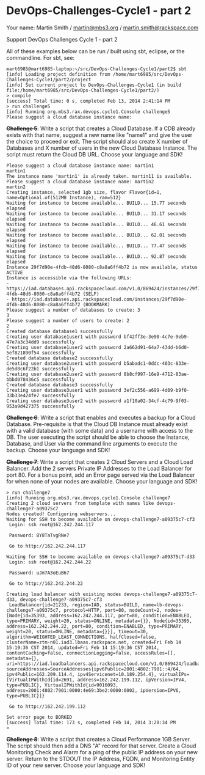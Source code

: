 DevOps-Challenges-Cycle1 - part 2
=================================

Your name: Martin Smith / martin@mbs3.org / martin.smith@rackspace.com

Support DevOps Challenges Cycle 1 - part 2

All of these examples below can be run / built using sbt, eclipse, or the commandline. For sbt, see:
```
mart6985@mart6985-laptop:~/src/DevOps-Challenges-Cycle1/part2$ sbt
[info] Loading project definition from /home/mart6985/src/DevOps-Challenges-Cycle1/part2/project
[info] Set current project to DevOps-Challenges-Cycle1 (in build file:/home/mart6985/src/DevOps-Challenges-Cycle1/part2/)
> compile
[success] Total time: 0 s, completed Feb 13, 2014 2:41:14 PM
> run challenge5
[info] Running org.mbs3.rax.devops.cycle1.Console challenge5
Please suggest a cloud database instance name:
```

~~__Challenge 5__~~: Write a script that creates a Cloud Database. If a CDB already exists with that name, suggest a new name like "name1" and give the user the choice to proceed or exit. The script should also create X number of Databases and X number of users in the new Cloud Database Instance. The script must return the Cloud DB URL. Choose your language and SDK!

```
Please suggest a cloud database instance name: martin1
martin1
The instance name 'martin1' is already taken. martin11 is available.
Please suggest a cloud database instance name: martin2
martin2
Creating instance, selected 1gb size, flavor Flavor{id=1, name=Optional.of(512MB Instance), ram=512}
Waiting for instance to become available... BUILD... 15.77 seconds elapsed
Waiting for instance to become available... BUILD... 31.17 seconds elapsed
Waiting for instance to become available... BUILD... 46.61 seconds elapsed
Waiting for instance to become available... BUILD... 62.01 seconds elapsed
Waiting for instance to become available... BUILD... 77.47 seconds elapsed
Waiting for instance to become available... BUILD... 92.87 seconds elapsed
Instance 29f7d90e-4fdb-48d6-8080-c8a8a6ff4b72 is now available, status ACTIVE
Instance is accessible via the following URLs:
- https://iad.databases.api.rackspacecloud.com/v1.0/869424/instances/29f7d90e-4fdb-48d6-8080-c8a8a6ff4b72 (SELF)
- https://iad.databases.api.rackspacecloud.com/instances/29f7d90e-4fdb-48d6-8080-c8a8a6ff4b72 (BOOKMARK)
Please suggest a number of databases to create: 3
3
Please suggest a number of users to create: 2
2
Created database database1 successfully
Creating user database1user1 with password bf42ff3e-3e90-4c7e-9eb9-47e7a3c34dd9 successfully
Creating user database1user2 with password 2a662d91-64a7-43dd-b6d0-5ef821890f54 successfully
Created database database2 successfully
Creating user database2user1 with password b5abadc1-0ddc-403c-833e-de5d8c6f22b1 successfully
Creating user database2user2 with password 8b8cf997-16e9-4712-83ae-bbbd078436c5 successfully
Created database database3 successfully
Creating user database3user1 with password 3ef2c556-a699-4d09-b9f0-33b33e424fe7 successfully
Creating user database3user2 with password a1f10a02-34cf-4c79-9f03-953a9d427375 successfully
```

~~__Challenge 6__~~: Write a script that enables and executes a backup for a Cloud Database. Pre-requisite is that the Cloud DB Instance must already exist with a valid database (with some data) and a username with access to the DB. The user executing the script should be able to choose the Instance, Database, and User via the command line arguments to execute the backup. Choose your language and SDK!

~~__Challenge 7__~~: Write a script that creates 2 Cloud Servers and a Cloud Load Balancer. Add the 2 servers Private IP Addresses to the Load Balancer for port 80. For a bonus point, add an Error page served via the Load Balancer for when none of your nodes are available. Choose your language and SDK!

```
> run challenge7
[info] Running org.mbs3.rax.devops.cycle1.Console challenge7
Creating 2 cloud servers from template with names like devops-challenge7-a09375c7
Nodes created! Configuring webservers...
Waiting for SSH to become available on devops-challenge7-a09375c7-cf3
 Login: ssh root@162.242.244.117

 Password: BY8TaTvgRNe7

 Go to http://162.242.244.117

Waiting for SSH to become available on devops-challenge7-a09375c7-d33
 Login: ssh root@162.242.244.22

 Password: uJm7A3oEuB67

 Go to http://162.242.244.22

Creating load balancer with existing nodes devops-challenge7-a09375c7-d33, devops-challenge7-a09375c7-cf3
 LoadBalancer{id=21233, region=IAD, status=BUILD, name=lb-devops-challenge7-a09375c7, protocol=HTTP, port=80, nodeCount=2, nodes=[Node{id=35393, address=162.242.244.117, port=80, condition=ENABLED, type=PRIMARY, weight=20, status=ONLINE, metadata={}}, Node{id=35395, address=162.242.244.22, port=80, condition=ENABLED, type=PRIMARY, weight=20, status=ONLINE, metadata={}}], timeout=30, algorithm=WEIGHTED_LEAST_CONNECTIONS, halfClosed=false, clusterName=ztm-n01.iad3.lbaas.rackspace.net, created=Fri Feb 14 15:19:36 CST 2014, updated=Fri Feb 14 15:19:36 CST 2014, contentCaching=false, connectionLogging=false, accessRules=[], metadata={}, uri=https://iad.loadbalancers.api.rackspacecloud.com/v1.0/869424/loadbalancers/21233, sourceAddresses=SourceAddresses{ipv6Public=2001:4802:7901::4/64, ipv4Public=162.209.114.4, ipv4Servicenet=10.189.254.4}, virtualIPs=[VirtualIPWithId{id=2691, address=162.242.199.112, ipVersion=IPV4, type=PUBLIC}, VirtualIPWithId{id=9016093, address=2001:4802:7901:0000:4e69:3be2:0000:0002, ipVersion=IPV6, type=PUBLIC}]}

 Go to http://162.242.199.112

Set error page to BORKED
[success] Total time: 173 s, completed Feb 14, 2014 3:20:34 PM
> 
```

~~__Challenge 8__~~: Write a script that creates a Cloud Performance 1GB Server. The script should then add a DNS "A" record for that server. Create a Cloud Monitoring Check and Alarm for a ping of the public IP address on your new server. Return to the STDOUT the IP Address, FQDN, and Monitoring Entity ID of your new server. Choose your language and SDK!

